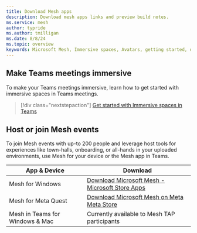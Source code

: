 ```yaml
---
title: Download Mesh apps
description: Download mesh apps links and preview build notes.
ms.service: mesh
author: typride
ms.author: tmilligan
ms.date: 8/8/24
ms.topic: overview
keywords: Microsoft Mesh, Immersive spaces, Avatars, getting started, documentation, features
---
```



## Make Teams meetings immersive

To make your Teams meetings immersive, learn how to get started with immersive spaces in Teams meetings.

> [!div class="nextstepaction"]
> [Get started with Immersive spaces in Teams](https://support.microsoft.com/en-us/office/get-started-with-immersive-spaces-in-microsoft-teams-4a6182f8-0f43-4c24-bb66-ef229fa221d8)

## Host or join Mesh events
To join Mesh events with up-to 200 people and leverage host tools for experiences like town-halls, onboarding, or all-hands in your uploaded environments, use Mesh for your device or the Mesh app in Teams.

| **App & Device**                | **Download**                                                                    |
|---------------------------------|---------------------------------------------------------------------------------|
| Mesh for Windows                | [Download Microsoft Mesh - Microsoft Store Apps](https://aka.ms/MeshDownloadPC) |
| Mesh for Meta Quest             | [Download Microsoft Mesh on Meta Meta Store](https://aka.ms/MeshDownloadQuest)  |
| Mesh in Teams for Windows & Mac | Currently available to Mesh TAP participants                                    |